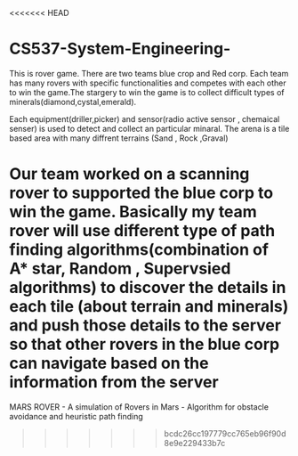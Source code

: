 <<<<<<< HEAD
# CS537-System-Engineering-

This is rover game. There are two teams blue crop and Red corp. Each team has many rovers with specific functionalities and competes with each other to win the game.The stargery to win the game is to collect difficult types of minerals(diamond,cystal,emerald). 

Each equipment(driller,picker) and sensor(radio active sensor , chemaical senser) is used to detect and collect an particular minaral. The arena is a tile based area with many diffrent terrains (Sand , Rock ,Graval)

Our team worked on a scanning rover to supported the blue corp to win the game. Basically my team rover will use different type of path finding algorithms(combination of A* star, Random , Supervsied algorithms) to discover the details in each tile (about terrain and minerals) and push those details to the server so that other rovers in the blue corp can navigate based on the information from the server
=======
MARS ROVER
    - A simulation of Rovers in Mars
    - Algorithm for obstacle avoidance and heuristic path finding
>>>>>>> bcdc26cc197779cc765eb96f90d8e9e229433b7c
